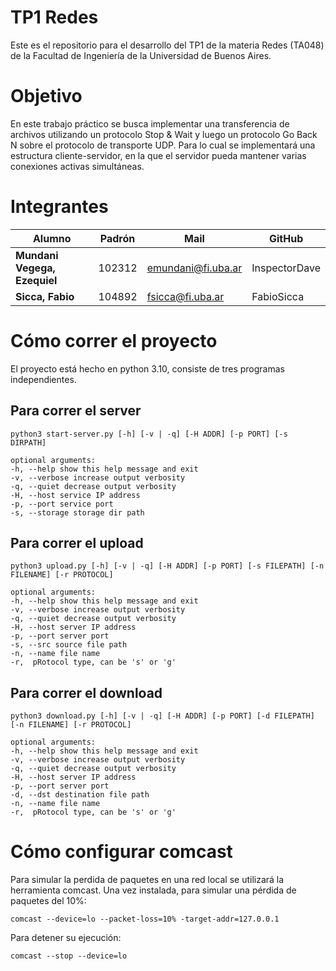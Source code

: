 # TP1 Redes

Este es el repositorio para el desarrollo del TP1 de la materia Redes (TA048) de la Facultad de Ingeniería de la Universidad de Buenos Aires.

# Objetivo

En este trabajo práctico se busca implementar una transferencia de archivos utilizando un protocolo Stop & Wait y luego un protocolo Go Back N sobre el protocolo de transporte UDP. Para lo cual se implementará una estructura cliente-servidor, en la que el servidor pueda mantener varias conexiones activas simultáneas.

# Integrantes

| <center>Alumno</center> | <center>Padrón</center> | <center>Mail</center> | <center>GitHub</center>
|:------------------------|:-----------------------:|:----------------------|:----------------------|
| **Mundani Vegega, Ezequiel** | 102312 | emundani@fi.uba.ar | InspectorDave |
| **Sicca, Fabio** | 104892 | fsicca@fi.uba.ar | FabioSicca |

# Cómo correr el proyecto

El proyecto está hecho en python 3.10, consiste de tres programas independientes.

## Para correr el server

```
python3 start-server.py [-h] [-v | -q] [-H ADDR] [-p PORT] [-s DIRPATH]
```
```
optional arguments:
-h, --help show this help message and exit
-v, --verbose increase output verbosity
-q, --quiet decrease output verbosity
-H, --host service IP address
-p, --port service port
-s, --storage storage dir path
```

## Para correr el upload

```
python3 upload.py [-h] [-v | -q] [-H ADDR] [-p PORT] [-s FILEPATH] [-n FILENAME] [-r PROTOCOL]
```
```
optional arguments:
-h, --help show this help message and exit
-v, --verbose increase output verbosity
-q, --quiet decrease output verbosity
-H, --host server IP address
-p, --port server port
-s, --src source file path
-n, --name file name
-r,  pRotocol type, can be 's' or 'g'
```

## Para correr el download

```
python3 download.py [-h] [-v | -q] [-H ADDR] [-p PORT] [-d FILEPATH] [-n FILENAME] [-r PROTOCOL]
```
```
optional arguments:
-h, --help show this help message and exit
-v, --verbose increase output verbosity
-q, --quiet decrease output verbosity
-H, --host server IP address
-p, --port server port
-d, --dst destination file path
-n, --name file name
-r,  pRotocol type, can be 's' or 'g'
```

# Cómo configurar comcast

Para simular la perdida de paquetes en una red local se utilizará la herramienta comcast. Una vez instalada, para simular una pérdida  de paquetes del 10%:
```
comcast --device=lo --packet-loss=10% -target-addr=127.0.0.1
```

Para detener su ejecución:
```
comcast --stop --device=lo
```